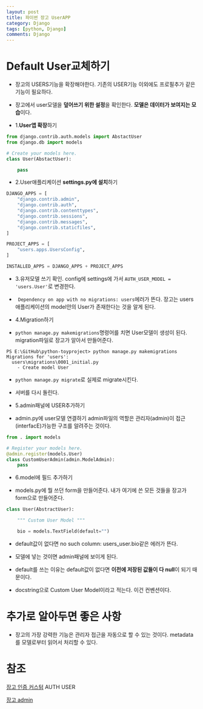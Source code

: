```yaml
---
layout: post
title: 파이썬 장고 UserAPP
category: Django
tags: [python, Django]
comments: Django
---
```


# Default User교체하기

- 장고의 USERS기능을 확장해야한다. 기존의 USER기능 이외에도 프로필추가 같은 기능이 필요하다.

- 장고에서 user모델을 **덮어쓰기 위한 설정**을 확인한다. **모델은 데이터가 보여지는 모습**이다.

- 1.**User앱 확장**하기

```python
from django.contrib.auth.models import AbstactUser
from django.db import models

# Create your models here.
class User(AbstactUser):

    pass

```

- 2.User애플리케이션 **settings.py에 설치**하기

```python
DJANGO_APPS = [
    "django.contrib.admin",
    "django.contrib.auth",
    "django.contrib.contenttypes",
    "django.contrib.sessions",
    "django.contrib.messages",
    "django.contrib.staticfiles",
]

PROJECT_APPS = [
    "users.apps.UsersConfig",
]

INSTALLED_APPS = DJANGO_APPS + PROJECT_APPS
```

- 3.유저모델 쓰기 확인. config에 settings에 가서 `AUTH_USER_MODEL = 'users.User'`로 변경한다.

- ` Dependency on app with no migrations: users`에러가 뜬다. 장고는 users애플리케이션의 model안의 User가 존재한다는 것을 알게 된다.

- 4.Migration하기

- `python manage.py makemigrations`명령어를 치면 User모델이 생성이 된다. migration파일로 장고가 알아서 만들어준다.

```
PS E:\GitHub\python-toyproject> python manage.py makemigrations
Migrations for 'users':
  users\migrations\0001_initial.py
    - Create model User
```

- `python manage.py migrate`로 실제로 migrate시킨다.

- 서버를 다시 돌린다.

- 5.admin패널에 USER추가하기

- admin.py에 user모델 연결하기 admin파일의 역할은 관리자(admin)이 접근(interfacE)가능한 구조를 알려주는 것이다.

```python
from . import models

# Register your models here.
@admin.register(models.User)
class CustomUserAdmin(admin.ModelAdmin):
    pass
```

- 6.model에 필드 추가하기

- models.py에 뭘 쓰던 form을 만들어준다. 내가 여기에 쓴 모든 것들을 장고가 form으로 만들어준다.

```python
class User(AbstractUser):

    """ Custom User Model """

    bio = models.TextField(default="")
```

- default값이 없다면 no such column: users_user.bio같은 에러가 뜬다.

- 모델에 넣는 것이면 admin패널에 보이게 된다.

- default를 쓰는 이유는 default값이 없다면 **이전에 저장된 값들이 다 null**이 되기 때문이다.

- docstring으로 Custom User Model이라고 적는다. 이건 컨벤션이다.


# 추가로 알아두면 좋은 사항

- 장고의 가장 강력한 기능은 관리자 접근을 자동으로 할 수 있는 것이다. metadata를 모델로부터 읽어서 처리할 수 있다.

# 참조

[장고 인증 커스텀](https://docs.djangoproject.com/en/3.1/topics/auth/customizing/) AUTH USER

[장고 admin](https://docs.djangoproject.com/en/2.0/ref/contrib/admin/)